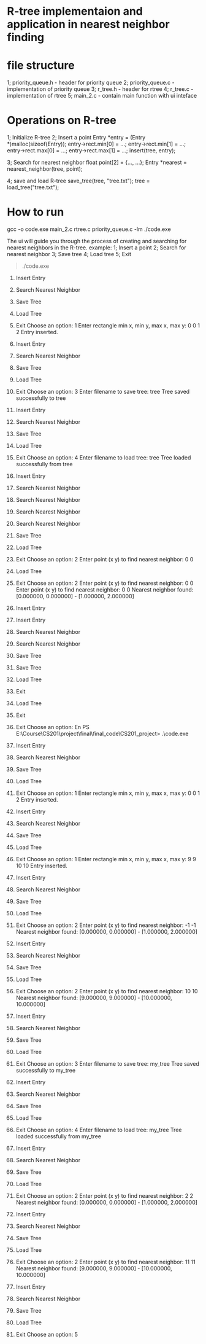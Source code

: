 # R-tree implementaion and application in nearest neighbor finding

# file structure
1; priority_queue.h - header for priority queue
2; priority_queue.c - implementation of priority queue
3; r_tree.h - header for rtree
4; r_tree.c - implementation of rtree
5; main_2.c - contain main function with ui inteface

# Operations on R-tree
1; Initialize R-tree
2; Insert a point
Entry *entry = (Entry *)malloc(sizeof(Entry));
entry->rect.min[0] = ...;
entry->rect.min[1] = ...;
entry->rect.max[0] = ...;
entry->rect.max[1] = ...;
insert(tree, entry);

3; Search for nearest neighbor
float point[2] = {..., ...};
Entry *nearest = nearest_neighbor(tree, point);

4; save and load R-tree
save_tree(tree, "tree.txt");
tree = load_tree("tree.txt");

# How to run
<p>
gcc -o code.exe main_2.c rtree.c priority_queue.c -lm
./code.exe

The ui will guide you through the process of creating and searching for nearest neighbors in the R-tree.
example:
1; Insert a point
2; Search for nearest neighbor
3; Save tree
4; Load tree
5; Exit

> ./code.exe
     
1. Insert Entry
2. Search Nearest Neighbor
3. Save Tree
4. Load Tree
5. Exit
Choose an option: 1
Enter rectangle min x, min y, max x, max y: 0 0 1 2
Entry inserted.

1. Insert Entry
2. Search Nearest Neighbor
3. Save Tree
4. Load Tree
5. Exit
Choose an option: 3
Enter filename to save tree: tree
Tree saved successfully to tree

1. Insert Entry
2. Search Nearest Neighbor
3. Save Tree
4. Load Tree
5. Exit
Choose an option: 4
Enter filename to load tree: tree
Tree loaded successfully from tree

1. Insert Entry
2. Search Nearest Neighbor
2. Search Nearest Neighbor
2. Search Nearest Neighbor
2. Search Nearest Neighbor
3. Save Tree
4. Load Tree
5. Exit
Choose an option: 2
Enter point (x y) to find nearest neighbor: 0 0
4. Load Tree
5. Exit
Choose an option: 2
Enter point (x y) to find nearest neighbor: 0 0
Enter point (x y) to find nearest neighbor: 0 0
Nearest neighbor found: [0.000000, 0.000000] - [1.000000, 2.000000] 

1. Insert Entry
1. Insert Entry
2. Search Nearest Neighbor
2. Search Nearest Neighbor
3. Save Tree
3. Save Tree
4. Load Tree
5. Exit
4. Load Tree
5. Exit
5. Exit
Choose an option: En
PS E:\Course\CS201\project\final\final_code\CS201_project> .\code.exe

1. Insert Entry
2. Search Nearest Neighbor
3. Save Tree
4. Load Tree
5. Exit
Choose an option: 1
Enter rectangle min x, min y, max x, max y: 0 0 1 2
Entry inserted.

1. Insert Entry
2. Search Nearest Neighbor
3. Save Tree
4. Load Tree
5. Exit
Choose an option: 1
Enter rectangle min x, min y, max x, max y: 9 9 10 10 
Entry inserted.

1. Insert Entry
2. Search Nearest Neighbor
3. Save Tree
4. Load Tree
5. Exit
Choose an option: 2
Enter point (x y) to find nearest neighbor: -1 -1
Nearest neighbor found: [0.000000, 0.000000] - [1.000000, 2.000000] 

1. Insert Entry
2. Search Nearest Neighbor
3. Save Tree
4. Load Tree
5. Exit
Choose an option: 2
Enter point (x y) to find nearest neighbor: 10 10
Nearest neighbor found: [9.000000, 9.000000] - [10.000000, 10.000000]

1. Insert Entry
2. Search Nearest Neighbor
3. Save Tree
4. Load Tree
5. Exit
Choose an option: 3
Enter filename to save tree: my_tree
Tree saved successfully to my_tree

1. Insert Entry
2. Search Nearest Neighbor
3. Save Tree
4. Load Tree
5. Exit
Choose an option: 4
Enter filename to load tree: my_tree
Tree loaded successfully from my_tree

1. Insert Entry
2. Search Nearest Neighbor
3. Save Tree
4. Load Tree
5. Exit
Choose an option: 2
Enter point (x y) to find nearest neighbor: 2 2 
Nearest neighbor found: [0.000000, 0.000000] - [1.000000, 2.000000] 

1. Insert Entry
2. Search Nearest Neighbor
3. Save Tree
4. Load Tree
5. Exit
Choose an option: 2
Enter point (x y) to find nearest neighbor: 11 11
Nearest neighbor found: [9.000000, 9.000000] - [10.000000, 10.000000]

1. Insert Entry
2. Search Nearest Neighbor
3. Save Tree
4. Load Tree
5. Exit
Choose an option: 5 </p>